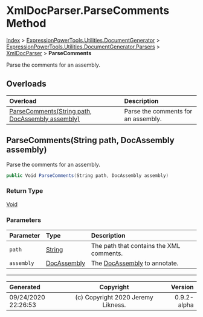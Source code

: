 ﻿# XmlDocParser.ParseComments Method

[Index](../index.md) > [ExpressionPowerTools.Utilities.DocumentGenerator](ExpressionPowerTools.Utilities.DocumentGenerator.a.md) > [ExpressionPowerTools.Utilities.DocumentGenerator.Parsers](ExpressionPowerTools.Utilities.DocumentGenerator.Parsers.n.md) > [XmlDocParser](ExpressionPowerTools.Utilities.DocumentGenerator.Parsers.XmlDocParser.cs.md) > **ParseComments**

Parse the comments for an assembly.

## Overloads

| Overload | Description |
| :-- | :-- |
| [ParseComments(String path, DocAssembly assembly)](#parsecommentsstring-path-docassembly-assembly) | Parse the comments for an assembly. |
## ParseComments(String path, DocAssembly assembly)

Parse the comments for an assembly.

```csharp
public Void ParseComments(String path, DocAssembly assembly)
```

### Return Type

 [Void](https://docs.microsoft.com/dotnet/api/system.void) 

### Parameters

| Parameter | Type | Description |
| :-- | :-- | :-- |
| `path` | [String](https://docs.microsoft.com/dotnet/api/system.string) | The path that contains the XML comments. |
| `assembly` | [DocAssembly](ExpressionPowerTools.Utilities.DocumentGenerator.Hierarchy.DocAssembly.cs.md) | The [DocAssembly](ExpressionPowerTools.Utilities.DocumentGenerator.Hierarchy.DocAssembly.cs.md) to annotate. |



---

| Generated | Copyright | Version |
| :-- | :-: | --: |
| 09/24/2020 22:26:53 | (c) Copyright 2020 Jeremy Likness. | 0.9.2-alpha |
